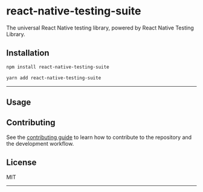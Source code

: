 # react-native-testing-suite

The universal React Native testing library, powered by React Native Testing Library.

## Installation

```sh
npm install react-native-testing-suite
```
```sh
yarn add react-native-testing-suite
```
---

## Usage


## Contributing

See the [contributing guide](CONTRIBUTING.md) to learn how to contribute to the repository and the development workflow.

## License

MIT

---



